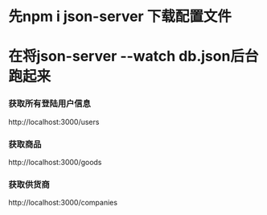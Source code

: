 # 先npm i json-server 下载配置文件 #
# 在将json-server --watch db.json后台跑起来 #
### 获取所有登陆用户信息 ###
http://localhost:3000/users

### 获取商品 ###
http://localhost:3000/goods

### 获取供货商 ###

http://localhost:3000/companies